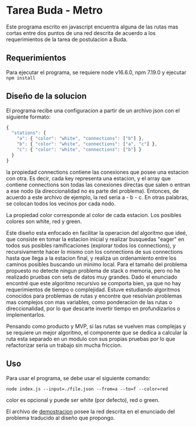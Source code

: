 # Tarea Buda - Metro

Este programa escrito en javascript encuentra alguna de las rutas mas cortas entre dos puntos de una red descrita de acuerdo a los requerimientos de la tarea de postulacion a Buda.

## Requerimientos

Para ejecutar el programa, se requiere node v16.6.0, npm 7.19.0 y ejecutar ``npm install``

## Diseño de la solucion

El programa recibe una configuracion a partir de un archivo json con el siguiente formato:
````js
{
  "stations": {
    "a": { "color": "white", "connections": ["b"] },
    "b": { "color": "white", "connections": ["a", "c"] },
    "c": { "color": "white", "connections": ["b"] }
  }
}
````

la propiedad connections contiene las conexiones que posee una estacion con otra. Es decir, cada key representa una estacion, y el array que contiene connections son todas las conexiones directas que salen o entran a ese nodo (la direccionalidad no es parte del problema).
Entonces, de acuerdo a este archivo de ejemplo, la red seria a - b - c. En otras palabras, se colocan todos los vecinos por cada nodo.

La propiedad color corresponde al color de cada estacion. Los posibles colores son white, red y green.

Este diseño esta enfocado en facilitar la operacion del algoritmo que ideé, que consiste en tomar la estacion inicial y realizar busquedas "eager" en todos sus posibles ramificaciones (explorar todos los connections), y recursivamente hacer lo mismo con los connections de sus connections hasta que llega a la estacion final, y realiza un ordenamiento entre los caminos posibles buscando un minimo local. Para el tamaño del problema propuesto no detecte ningun problema de stack o memoria, pero no he realizado pruebas con sets de datos muy grandes. Dado el enunciado encontré que este algoritmo recursivo se comporta bien, ya que no hay requerimientos de tiempo o complejidad. Estuve estudiando algoritmos conocidos para problemas de rutas y encontre que resolvian problemas mas complejos con mas variables, como ponderacion de las rutas o direccionalidad, por lo que descarte invertir tiempo en profundizarlos o implementarlos. 

Pensando como producto y MVP, si las rutas se vuelven mas complejas y se requiere un mejor algoritmo, el componente que se dedica a calcular la ruta esta separado en un modulo con sus propias pruebas por lo que refactorizar seria un trabajo sin mucha friccion.

## Uso

Para usar el programa, se debe usar el siguiente comando: 
```
node index.js --input=./file.json --from=a --to=f --color=red
```
color es opcional y puede ser white (por defecto), red o green.

El archivo de [demostracion](demoFile.json) posee la red descrita en el enunciado del problema traducido al diseño que propongo.